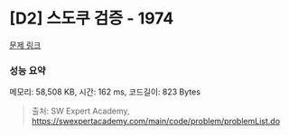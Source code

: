 # [D2] 스도쿠 검증 - 1974 

[문제 링크](https://swexpertacademy.com/main/code/problem/problemDetail.do?contestProbId=AV5Psz16AYEDFAUq) 

### 성능 요약

메모리: 58,508 KB, 시간: 162 ms, 코드길이: 823 Bytes



> 출처: SW Expert Academy, https://swexpertacademy.com/main/code/problem/problemList.do